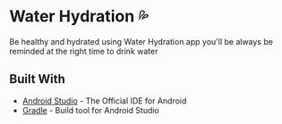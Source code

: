 # Water Hydration 💦
Be healthy and hydrated using Water Hydration app you'll be always be reminded at the right
time to drink water

## Built With

* [Android Studio](https://developer.android.com/studio/index.html) - The Official IDE for Android
* [Gradle](https://gradle.org/) - Build tool for Android Studio